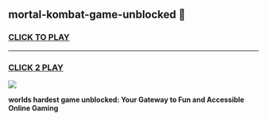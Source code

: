 
## mortal-kombat-game-unblocked 👋
<h3>
<a href="https://premium.freeplayer.one?title=mortal-kombat-game-unblocked&ref=14F">CLICK TO PLAY</a></h3>
<hr>

<h3>
<a href="https://premium.freeplayer.one?title=mortal-kombat-game-unblocked&ref=14F">CLICK 2 PLAY</a>
  
</h3>

<a href="https://premium.freeplayer.one?title=mortal-kombat-game-unblocked&ref=12F/"><img src="https://clearcache.store/games.png"></a>


**worlds hardest game unblocked: Your Gateway to Fun and Accessible Online Gaming**

